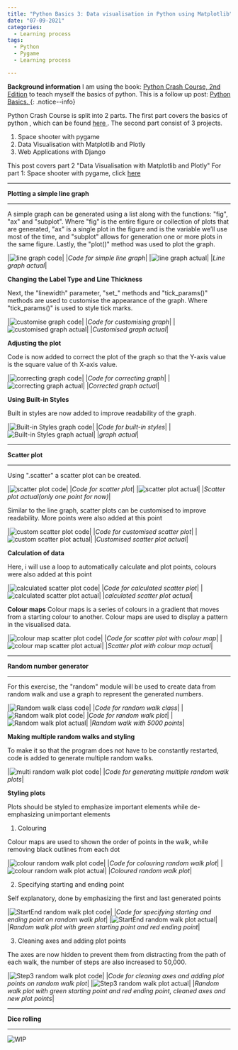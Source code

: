 ```yaml
---
title: "Python Basics 3: Data visualisation in Python using Matplotlib"
date: "07-09-2021"
categories:
  - Learning process
tags:
  - Python
  - Pygame
  - Learning process

---
```


**Background information** I am using the book: <a href="https://nostarch.com/pythoncrashcourse2e">Python Crash Course, 2nd Edition</a> to teach myself the basics of python. This is a follow up post: <a href="https://khkhiu.github.io/learning%20process/personal-python-basics/"> Python Basics. </a>
{: .notice--info}


Python Crash Course is split into 2 parts. The first part covers the basics of python , which can be found <a href="https://khkhiu.github.io/learning%20process/personal-python-basics/"> here </a>. The second part consist of 3 projects.

1. Space shooter with pygame
2. Data Visualisation with Matplotlib and Plotly
3. Web Applications with Django

This post covers part 2 "Data Visualisation with Matplotlib and Plotly" For part 1: Space shooter with pygame, click <a href="https://khkhiu.github.io/learning%20process/personal-python-basics_2-pygame/"> here </a>

***

<strong>Plotting a simple line graph</strong>

***

A simple graph can be generated using a list along with the functions: "fig", "ax" and "subplot". Where "fig" is the entire figure or collection of plots that are generated, "ax" is a single plot in the figure and is the variable we’ll use most of the time, and "subplot" allows for generation one or more plots in the same figure. Lastly, the "plot()" method was used to plot the graph.

|![line graph code](/assets/images/LP-python-basics3-Data/line_graph_code.png)|
|<em>Code for simple line graph</em>|
|![line graph actual](/assets/images/LP-python-basics3-Data/line_graph_actual.png)|
|<em>Line graph actual</em>|

<strong>Changing the Label Type and Line Thickness</strong>

Next, the "linewidth" parameter, "set_" methods and "tick_params()" methods are used to customise the appearance of the graph. Where "tick_params()" is used to style tick marks.

|![customise graph code](/assets/images/LP-python-basics3-Data/custom_graph_code.png)|
|<em>Code for customising graph</em>|
|![customised graph actual](/assets/images/LP-python-basics3-Data/custom_graph_actual.png)|
|<em>Customised graph actual</em>|

<strong>Adjusting the plot</strong>

Code is now added to correct the plot of the graph so that the Y-axis value is the square value of th X-axis value.

|![correcting graph code](/assets/images/LP-python-basics3-Data/correct_graph_code.png)|
|<em>Code for correcting graph</em>|
|![correcting  graph actual](/assets/images/LP-python-basics3-Data/correct_graph_actual.png)|
|<em>Corrected graph actual</em>|

<strong>Using Built-in Styles</strong>

Built in styles are now added to improve readability of the graph.

|![Built-in Styles graph code](/assets/images/LP-python-basics3-Data/Built-in_graph_code.png)|
|<em>Code for built-in styles</em>|
|![Built-in Styles graph actual](/assets/images/LP-python-basics3-Data/Built-in_graph_actual.png)|
|<em>graph actual</em>|

***

<strong>Scatter plot</strong>

***

Using ".scatter" a scatter plot can be created.

|![scatter plot code](/assets/images/LP-python-basics3-Data/scatter_plot_code.png)|
|<em>Code for scatter plot</em>|
|![scatter plot actual](/assets/images/LP-python-basics3-Data/scatter_plot_actual.png)|
|<em>Scatter plot actual(only one point for now)</em>|

Similar to the line graph, scatter plots can be customised to improve readability. More points were also added at this point

|![custom scatter plot code](/assets/images/LP-python-basics3-Data/custom_scatter_plot_code.png)|
|<em>Code for customised scatter plot</em>|
|![custom scatter plot actual](/assets/images/LP-python-basics3-Data/custom_scatter_plot_actual.png)|
|<em>Customised scatter plot actual</em>|

<strong>Calculation of data</strong>

Here, i will use a loop to automatically calculate and plot points, colours were also added at this point

|![calculated scatter plot code](/assets/images/LP-python-basics3-Data/cal_scatter_plot_code.png)|
|<em>Code for calculated scatter plot</em>|
|![calculated scatter plot actual](/assets/images/LP-python-basics3-Data/cal_scatter_plot_actual.png)|
|<em>calculated scatter plot actual</em>|

<strong>Colour maps</strong>
Colour maps is a series of colours in a gradient that moves from a starting colour to another. Colour maps are used to display a pattern in the visualised data.

|![colour map scatter plot code](/assets/images/LP-python-basics3-Data/ColMap_scatter_plot_code.png)|
|<em>Code for scatter plot with colour map</em>|
|![colour map scatter plot actual](/assets/images/LP-python-basics3-Data/ColMap_scatter_plot_actual.png)|
|<em>Scatter plot with colour map actual</em>|

***

<strong>Random number generator</strong>

***
For this exercise, the "random" module will be used to create data from random walk and use a graph to represent the generated numbers.

|![Random walk class code](/assets/images/LP-python-basics3-Data/RandonWalk_class.png)|
|<em>Code for random walk class</em>|
|![Random walk plot code](/assets/images/LP-python-basics3-Data/RandonWalk_plot.png)|
|<em>Code for random walk plot</em>|
|![Random walk plot actual](/assets/images/LP-python-basics3-Data/RandonWalk_actual.png)|
|<em>Random walk with 5000 points</em>|

<strong>Making multiple random walks and styling</strong>

To make it so that the program does not have to be constantly restarted, code is added to generate multiple random walks.

|![multi random walk plot code](/assets/images/LP-python-basics3-Data/RandonWalk_plot-multi.png)|
|<em>Code for generating multiple random walk plots</em>|

<strong>Styling plots</strong>

Plots should be styled to emphasize important elements while de-emphasizing unimportant elements

1. Colouring

Colour maps are used to shown the order of points in the walk, while removing black outlines from each dot

|![colour random walk plot code](/assets/images/LP-python-basics3-Data/RandonWalk_plot_-colour_code.png)|
|<em>Code for colouring random walk plot</em>|
|![colour random walk plot actual](/assets/images/LP-python-basics3-Data/RandonWalk_plot_-colour_actual.png)|
|<em>Coloured random walk plot</em>|

2. Specifying starting and ending point

Self explanatory, done by emphasizing the first and last generated points

|![StartEnd random walk plot code](/assets/images/LP-python-basics3-Data/RandonWalk_plot_-StartEnd_code.png)|
|<em>Code for specifying starting and ending point on random walk plot</em>|
|![StartEnd  random walk plot actual](/assets/images/LP-python-basics3-Data/RandonWalk_plot_-StartEnd_actual.png)|
|<em>Random walk plot with green starting point and red ending point</em>|

3. Cleaning axes and adding plot points

The axes are now hidden to prevent them from distracting from the path of each walk, the number of steps are also increased to 50,000.

|![Step3 random walk plot code](/assets/images/LP-python-basics3-Data/RandonWalk_plot_step3_code.png)|
|<em>Code for cleaning axes and adding plot points on random walk plot</em>|
|![Step3 random walk plot actual](/assets/images/LP-python-basics3-Data/RandonWalk_plot_step3_actual.png)|
|<em>Random walk plot with green starting point and red ending point, cleaned axes and new plot points</em>|

***

<strong>Dice rolling</strong>

***


![WIP](/assets/images/common/WIP.png)
